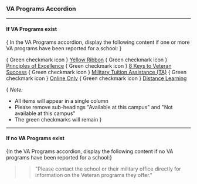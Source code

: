 ### VA Programs Accordion

---
#### If VA Programs exist

{ In the VA Programs accordion, display the following content if one or more VA programs have been reported for a school: }

{ Green checkmark icon } [Yellow Ribbon]() 
{ Green checkmark icon } [Principles of Excellence]() 
{ Green checkmark icon } [8 Keys to Veteran Success]() 
{ Green checkmark icon } [Military Tuition Assistance (TA)]() 
{ Green checkmark icon } [Online Only]() 
{ Green checkmark icon } [Distance Learning]() 

{ *Note:* 
* All items will appear in a single column 
* Please remove sub-headings "Available at this campus" and "Not available at this campus"
* The green checkmarks will remain }

---
#### If no VA Programs exist

{In the VA Programs accordion, display the following content if no VA programs have been reported for a school:}

>> "Please contact the school or their military office directly for information on the Veteran programs they offer."  
